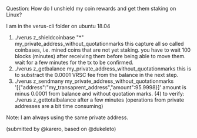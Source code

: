 Question: How do I unshield my coin rewards and get them staking on Linux?


I am in the verus-cli folder on ubuntu 18.04
1) ./verus z_shieldcoinbase "*" my_private_address_without_quotationmarks
this capture all so called coinbases, i.e. mined coins that are not yet staking.
you have to wait 100 blocks (minutes) after receiving them before being able to move them.
wait for a few minutes for the tx to be confirmed.
2)  ./verus z_getbalance my_private_address_without_quotationmarks this is to substract the 0.0001 VRSC fee from the balance in the next step.
3) ./verus z_sendmany my_private_address_without_quotationmarks '[{"address":"my_transaprent_address","amount":95.9998}]'
amount is minus 0.0001 from balance and without quotation marks.
(4) to verify: ./verus z_gettotalbalance
after a few minutes (operations from private addresses are a bit time consuming)

Note: I am always using the same private address.

(submitted by @karero, based on @dukeleto)